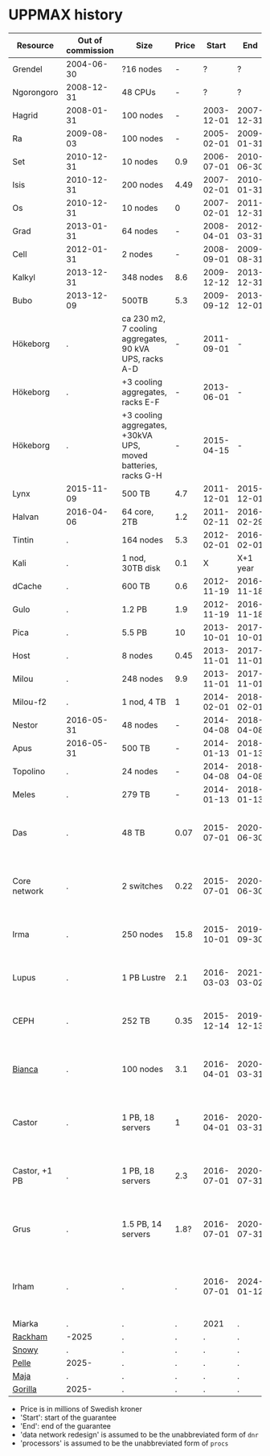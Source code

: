 # UPPMAX history

Resource                               |Out of commission|Size                                                         |Price|Start     |End       |Features
---------------------------------------|-----------------|-------------------------------------------------------------|-----|----------|----------|---------------------------------
Grendel                                |2004-06-30       |?16 nodes                                                    |-    |?         |?         |Together with NSC
Ngorongoro                             |2008-12-31       |48 CPUs                                                      |-    |?         |?         |SunFire 15k
Hagrid                                 |2008-01-31       |100 nodes                                                    |-    |2003-12-01|2007-12-31|SNIC/SweGrid
Ra                                     |2009-08-03       |100 nodes                                                    |-    |2005-02-01|2009-01-31|SNIC/matvet
Set                                    |2010-12-31       |10 nodes                                                     |0.9  |2006-07-01|2010-06-30|SNIC, power5+IB
Isis                                   |2010-12-31       |200 nodes                                                    |4.49 |2007-02-01|2010-01-31|SNIC/matvet
Os                                     |2010-12-31       |10 nodes                                                     |0    |2007-02-01|2011-12-31|SNIC, IB
Grad                                   |2013-01-31       |64 nodes                                                     |-    |2008-04-01|2012-03-31|SNIC/SweGrid
Cell                                   |2012-01-31       |2 nodes                                                      |-    |2008-09-01|2009-08-31|2 nodes with cell-processors
Kalkyl                                 |2013-12-31       |348 nodes                                                    |8.6  |2009-12-12|2013-12-31|KAW/SNIC
Bubo                                   |2013-12-09       |500TB                                                        |5.3  |2009-09-12|2013-12-01|KAW/SNIC
Hökeborg                               |.                |ca 230 m2, 7 cooling aggregates, 90 kVA UPS, racks A-D       |-    |2011-09-01|-         |Computer hall, faculty means
Hökeborg                               |.                |+3 cooling aggregates, racks E-F                             |-    |2013-06-01|-         |Computer hall, faculty means
Hökeborg                               |.                |+3 cooling aggregates, +30kVA UPS, moved batteries, racks G-H|-    |2015-04-15|-         |Computer hall, faculty means
Lynx                                   |2015-11-09       |500 TB                                                       |4.7  |2011-12-01|2015-12-01|KAW/SNIC
Halvan                                 |2016-04-06       |64 core, 2TB                                                 |1.2  |2011-02-11|2016-02-29|Misc, extended support 1 year
Tintin                                 |.                |164 nodes                                                    |5.3  |2012-02-01|2016-02-01|SNIC
Kali                                   |.                |1 nod, 30TB disk                                             |0.1  |X         |X+1 year  |iRODS, KAW?
dCache                                 |.                |600 TB                                                       |0.6  |2012-11-19|2016-11-18|SNIC
Gulo                                   |.                |1.2 PB                                                       |1.9  |2012-11-19|2016-11-18|KAW/BILS
Pica                                   |.                |5.5 PB                                                       |10   |2013-10-01|2017-10-01|KAW
Host                                   |.                |8 nodes                                                      |0.45 |2013-11-01|2017-11-01|Used Ganeti, UPPMAX
Milou                                  |.                |248 nodes                                                    |9.9  |2013-11-01|2017-11-01|KAW/BILS
Milou-f2                               |.                |1 nod, 4 TB                                                  |1    |2014-02-01|2018-02-01|Login node
Nestor                                 |2016-05-31       |48 nodes                                                     |-    |2014-04-08|2018-04-08|.
Apus                                   |2016-05-31       |500 TB                                                       |-    |2014-01-13|2018-01-13|.
Topolino                               |.                |24 nodes                                                     |-    |2014-04-08|2018-04-08|BILS
Meles                                  |.                |279 TB                                                       |-    |2014-01-13|2018-01-13|.
Das                                    |.                |48 TB                                                        |0.07 |2015-07-01|2020-06-30|New back mount, HP, data network redesign IT 2015/25
Core network                           |.                |2 switches                                                   |0.22 |2015-07-01|2020-06-30|Dell, core network, data network redesign IT 2015/50
Irma                                   |.                |250 nodes                                                    |15.8 |2015-10-01|2019-09-30|Supermicro, data network redesign IT2014/93
Lupus                                  |.                |1 PB Lustre                                                  |2.1  |2016-03-03|2021-03-02|Dell, data network redesign IT214/92
CEPH                                   |.                |252 TB                                                       |0.35 |2015-12-14|2019-12-13|Dell, 7 servers, data network redesign IT 2015/84
[Bianca](../cluster_guides/bianca.md)  |.                |100 nodes                                                    |3.1  |2016-04-01|2020-03-31|SouthPole, Huawei data network redesign IT 2015/65
Castor                                 |.                |1 PB, 18 servers                                             |1    |2016-04-01|2020-03-31|SouthPole, Huawei data network redesign IT 2015/65
Castor, +1 PB                          |.                |1 PB, 18 servers                                             |2.3  |2016-07-01|2020-07-31|SouthPole, Huawei data network redesign IT 2015/65
Grus                                   |.                |1.5 PB, 14 servers                                           |1.8? |2016-07-01|2020-07-31|SouthPole, Huawei data network redesign IT 2015/65
Irham                                  |.                |.                                                            |.    |2016-07-01|2024-01-12|Decommissioned Irma nodes added to Rackham, became `r[1001-1072,1179-1250]`
Miarka                                 |.                |.                                                            |.    |2021      |.         |.
[Rackham](../cluster_guides/rackham.md)|-2025            |.                                                            |.    |.         |.         |.
[Snowy](../cluster_guides/snowy.md)    |.                |.                                                            |.    |.         |.         |.
[Pelle](../cluster_guides/pelle.md)    |2025-            |.                                                            |.    |.         |.         |.
[Maja](../cluster_guides/maja.md)      |.                |.                                                            |.    |.         |.         |.
[Gorilla](../cluster_guides/gorilla.md)|2025-            |.                                                            |.    |.         |.         |.

- Price is in millions of Swedish kroner
- 'Start': start of the guarantee
- 'End': end of the guarantee
- 'data network redesign' is assumed to be the unabbreviated form of `dnr`
- 'processors' is assumed to be the unabbreviated form of `procs`
